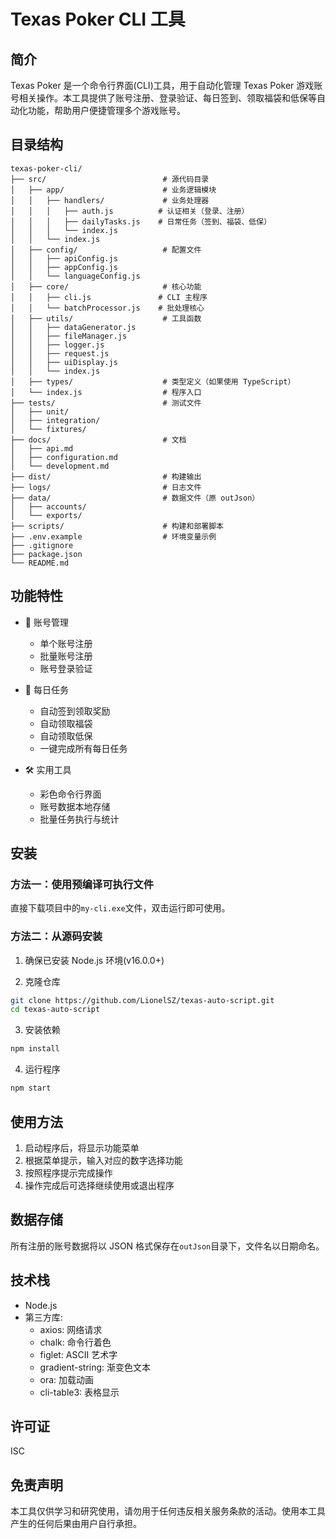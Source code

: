 # Texas Poker CLI 工具

## 简介

Texas Poker 是一个命令行界面(CLI)工具，用于自动化管理 Texas Poker 游戏账号相关操作。本工具提供了账号注册、登录验证、每日签到、领取福袋和低保等自动化功能，帮助用户便捷管理多个游戏账号。

## 目录结构

```
texas-poker-cli/
├── src/                          # 源代码目录
│   ├── app/                      # 业务逻辑模块
│   │   ├── handlers/             # 业务处理器
│   │   │   ├── auth.js          # 认证相关（登录、注册）
│   │   │   ├── dailyTasks.js    # 日常任务（签到、福袋、低保）
│   │   │   └── index.js
│   │   └── index.js
│   ├── config/                   # 配置文件
│   │   ├── apiConfig.js
│   │   ├── appConfig.js
│   │   └── languageConfig.js
│   ├── core/                     # 核心功能
│   │   ├── cli.js               # CLI 主程序
│   │   └── batchProcessor.js    # 批处理核心
│   ├── utils/                    # 工具函数
│   │   ├── dataGenerator.js
│   │   ├── fileManager.js
│   │   ├── logger.js
│   │   ├── request.js
│   │   ├── uiDisplay.js
│   │   └── index.js
│   ├── types/                    # 类型定义（如果使用 TypeScript）
│   └── index.js                  # 程序入口
├── tests/                        # 测试文件
│   ├── unit/
│   ├── integration/
│   └── fixtures/
├── docs/                         # 文档
│   ├── api.md
│   ├── configuration.md
│   └── development.md
├── dist/                         # 构建输出
├── logs/                         # 日志文件
├── data/                         # 数据文件（原 outJson）
│   ├── accounts/
│   └── exports/
├── scripts/                      # 构建和部署脚本
├── .env.example                  # 环境变量示例
├── .gitignore
├── package.json
└── README.md
```

## 功能特性

- 🔐 账号管理

  - 单个账号注册
  - 批量账号注册
  - 账号登录验证

- 📅 每日任务

  - 自动签到领取奖励
  - 自动领取福袋
  - 自动领取低保
  - 一键完成所有每日任务

- 🛠️ 实用工具
  - 彩色命令行界面
  - 账号数据本地存储
  - 批量任务执行与统计

## 安装

### 方法一：使用预编译可执行文件

直接下载项目中的`my-cli.exe`文件，双击运行即可使用。

### 方法二：从源码安装

1. 确保已安装 Node.js 环境(v16.0.0+)

2. 克隆仓库

```bash
git clone https://github.com/LionelSZ/texas-auto-script.git
cd texas-auto-script
```

3. 安装依赖

```bash
npm install
```

4. 运行程序

```bash
npm start
```

## 使用方法

1. 启动程序后，将显示功能菜单
2. 根据菜单提示，输入对应的数字选择功能
3. 按照程序提示完成操作
4. 操作完成后可选择继续使用或退出程序

## 数据存储

所有注册的账号数据将以 JSON 格式保存在`outJson`目录下，文件名以日期命名。

## 技术栈

- Node.js
- 第三方库:
  - axios: 网络请求
  - chalk: 命令行着色
  - figlet: ASCII 艺术字
  - gradient-string: 渐变色文本
  - ora: 加载动画
  - cli-table3: 表格显示

## 许可证

ISC

## 免责声明

本工具仅供学习和研究使用，请勿用于任何违反相关服务条款的活动。使用本工具产生的任何后果由用户自行承担。
